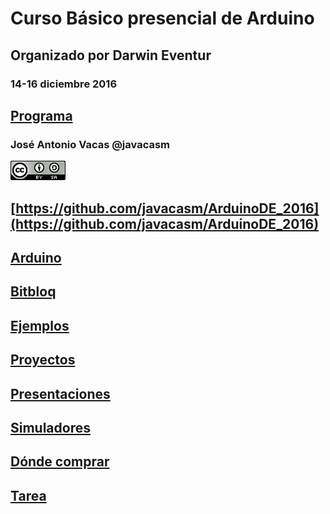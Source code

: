 # Curso Básico presencial de Arduino

## Organizado por Darwin Eventur

### 14-16 diciembre 2016

## [Programa](./programa.md)

### José Antonio Vacas @javacasm

![cc](./images/CCbySQ_88x31.png)

## [https://github.com/javacasm/ArduinoDE_2016](https://github.com/javacasm/ArduinoDE_2016)


## [Arduino](./Arduino.md)

## [Bitbloq](./BitBloq.md)

## [Ejemplos](./Ejemplos)

## [Proyectos](./Proyectos.md)

## [Presentaciones](./presentaciones)

## [Simuladores](./Simuladores.md)

## [Dónde comprar](./Comprar.md)

## [Tarea](./Tarea.md)
